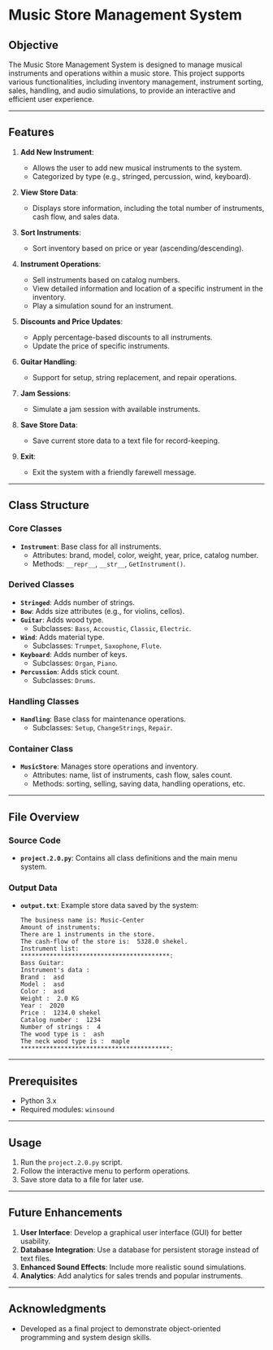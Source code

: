 # Music Store Management System

## Objective
The Music Store Management System is designed to manage musical instruments and operations within a music store. This project supports various functionalities, including inventory management, instrument sorting, sales, handling, and audio simulations, to provide an interactive and efficient user experience.

---

## Features

1. **Add New Instrument**:
   - Allows the user to add new musical instruments to the system.
   - Categorized by type (e.g., stringed, percussion, wind, keyboard).

2. **View Store Data**:
   - Displays store information, including the total number of instruments, cash flow, and sales data.

3. **Sort Instruments**:
   - Sort inventory based on price or year (ascending/descending).

4. **Instrument Operations**:
   - Sell instruments based on catalog numbers.
   - View detailed information and location of a specific instrument in the inventory.
   - Play a simulation sound for an instrument.

5. **Discounts and Price Updates**:
   - Apply percentage-based discounts to all instruments.
   - Update the price of specific instruments.

6. **Guitar Handling**:
   - Support for setup, string replacement, and repair operations.

7. **Jam Sessions**:
   - Simulate a jam session with available instruments.

8. **Save Store Data**:
   - Save current store data to a text file for record-keeping.

9. **Exit**:
   - Exit the system with a friendly farewell message.

---

## Class Structure

### Core Classes
- **`Instrument`**: Base class for all instruments.
  - Attributes: brand, model, color, weight, year, price, catalog number.
  - Methods: `__repr__`, `__str__`, `GetInstrument()`.

### Derived Classes
- **`Stringed`**: Adds number of strings.
- **`Bow`**: Adds size attributes (e.g., for violins, cellos).
- **`Guitar`**: Adds wood type.
  - Subclasses: `Bass`, `Accoustic`, `Classic`, `Electric`.
- **`Wind`**: Adds material type.
  - Subclasses: `Trumpet`, `Saxophone`, `Flute`.
- **`Keyboard`**: Adds number of keys.
  - Subclasses: `Organ`, `Piano`.
- **`Percussion`**: Adds stick count.
  - Subclasses: `Drums`.

### Handling Classes
- **`Handling`**: Base class for maintenance operations.
  - Subclasses: `Setup`, `ChangeStrings`, `Repair`.

### Container Class
- **`MusicStore`**: Manages store operations and inventory.
  - Attributes: name, list of instruments, cash flow, sales count.
  - Methods: sorting, selling, saving data, handling operations, etc.

---

## File Overview

### Source Code
- **`project.2.0.py`**: Contains all class definitions and the main menu system.

### Output Data
- **`output.txt`**: Example store data saved by the system:
  ```
  The business name is: Music-Center
  Amount of instruments:
  There are 1 instruments in the store.
  The cash-flow of the store is:  5328.0 shekel.
  Instrument list:
  *****************************************:
  Bass Guitar:
  Instrument's data :
  Brand :  asd
  Model :  asd
  Color :  asd
  Weight :  2.0 KG
  Year :  2020
  Price :  1234.0 shekel
  Catalog number :  1234
  Number of strings :  4
  The wood type is :  ash
  The neck wood type is :  maple
  *****************************************:
  ```

---

## Prerequisites
- Python 3.x
- Required modules: `winsound`

---

## Usage
1. Run the `project.2.0.py` script.
2. Follow the interactive menu to perform operations.
3. Save store data to a file for later use.

---

## Future Enhancements
1. **User Interface**: Develop a graphical user interface (GUI) for better usability.
2. **Database Integration**: Use a database for persistent storage instead of text files.
3. **Enhanced Sound Effects**: Include more realistic sound simulations.
4. **Analytics**: Add analytics for sales trends and popular instruments.

---

## Acknowledgments
- Developed as a final project to demonstrate object-oriented programming and system design skills.
